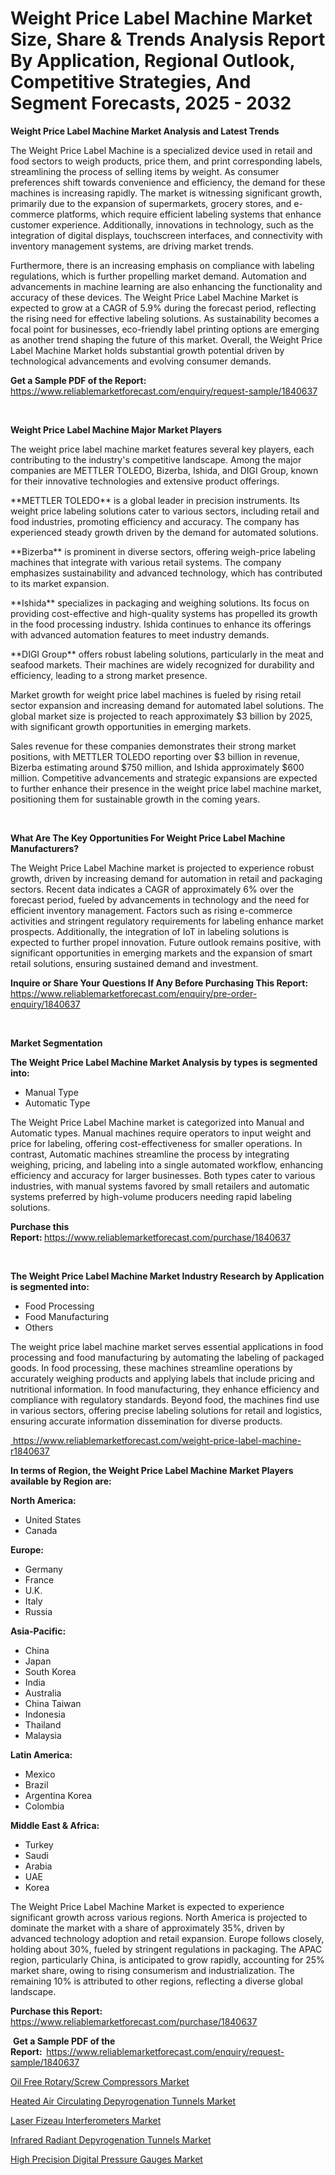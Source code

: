 <p><h1>Weight Price Label Machine Market Size, Share & Trends Analysis Report By Application, Regional Outlook, Competitive Strategies, And Segment Forecasts, 2025 - 2032</h1></p><p><strong>Weight Price Label Machine Market Analysis and Latest Trends</strong></p>
<p><p>The Weight Price Label Machine is a specialized device used in retail and food sectors to weigh products, price them, and print corresponding labels, streamlining the process of selling items by weight. As consumer preferences shift towards convenience and efficiency, the demand for these machines is increasing rapidly. The market is witnessing significant growth, primarily due to the expansion of supermarkets, grocery stores, and e-commerce platforms, which require efficient labeling systems that enhance customer experience. Additionally, innovations in technology, such as the integration of digital displays, touchscreen interfaces, and connectivity with inventory management systems, are driving market trends.</p><p>Furthermore, there is an increasing emphasis on compliance with labeling regulations, which is further propelling market demand. Automation and advancements in machine learning are also enhancing the functionality and accuracy of these devices. The Weight Price Label Machine Market is expected to grow at a CAGR of 5.9% during the forecast period, reflecting the rising need for effective labeling solutions. As sustainability becomes a focal point for businesses, eco-friendly label printing options are emerging as another trend shaping the future of this market. Overall, the Weight Price Label Machine Market holds substantial growth potential driven by technological advancements and evolving consumer demands.</p></p>
<p><strong>Get a Sample PDF of the Report:&nbsp;</strong> <a href="https://www.reliablemarketforecast.com/enquiry/request-sample/1840637?utm_campaign=1197&utm_medium=2&utm_source=Github&utm_content=ia&utm_term=12042025&utm_id=weight-price-label-machine">https://www.reliablemarketforecast.com/enquiry/request-sample/1840637</a></p>
<p>&nbsp;</p>
<p><strong>Weight Price Label Machine Major Market Players</strong></p>
<p><p>The weight price label machine market features several key players, each contributing to the industry's competitive landscape. Among the major companies are METTLER TOLEDO, Bizerba, Ishida, and DIGI Group, known for their innovative technologies and extensive product offerings.</p><p>**METTLER TOLEDO** is a global leader in precision instruments. Its weight price labeling solutions cater to various sectors, including retail and food industries, promoting efficiency and accuracy. The company has experienced steady growth driven by the demand for automated solutions.</p><p>**Bizerba** is prominent in diverse sectors, offering weigh-price labeling machines that integrate with various retail systems. The company emphasizes sustainability and advanced technology, which has contributed to its market expansion.</p><p>**Ishida** specializes in packaging and weighing solutions. Its focus on providing cost-effective and high-quality systems has propelled its growth in the food processing industry. Ishida continues to enhance its offerings with advanced automation features to meet industry demands.</p><p>**DIGI Group** offers robust labeling solutions, particularly in the meat and seafood markets. Their machines are widely recognized for durability and efficiency, leading to a strong market presence.</p><p>Market growth for weight price label machines is fueled by rising retail sector expansion and increasing demand for automated label solutions. The global market size is projected to reach approximately $3 billion by 2025, with significant growth opportunities in emerging markets.</p><p>Sales revenue for these companies demonstrates their strong market positions, with METTLER TOLEDO reporting over $3 billion in revenue, Bizerba estimating around $750 million, and Ishida approximately $600 million. Competitive advancements and strategic expansions are expected to further enhance their presence in the weight price label machine market, positioning them for sustainable growth in the coming years.</p></p>
<p>&nbsp;</p>
<p><strong>What Are The Key Opportunities For Weight Price Label Machine Manufacturers?</strong></p>
<p><p>The Weight Price Label Machine market is projected to experience robust growth, driven by increasing demand for automation in retail and packaging sectors. Recent data indicates a CAGR of approximately 6% over the forecast period, fueled by advancements in technology and the need for efficient inventory management. Factors such as rising e-commerce activities and stringent regulatory requirements for labeling enhance market prospects. Additionally, the integration of IoT in labeling solutions is expected to further propel innovation. Future outlook remains positive, with significant opportunities in emerging markets and the expansion of smart retail solutions, ensuring sustained demand and investment.</p></p>
<p><strong>Inquire or Share Your Questions If Any Before Purchasing This Report:</strong> <a href="https://www.reliablemarketforecast.com/enquiry/pre-order-enquiry/1840637?utm_campaign=1197&utm_medium=2&utm_source=Github&utm_content=ia&utm_term=12042025&utm_id=weight-price-label-machine">https://www.reliablemarketforecast.com/enquiry/pre-order-enquiry/1840637</a></p>
<p>&nbsp;</p>
<p><strong>Market Segmentation</strong></p>
<p><strong>The Weight Price Label Machine Market Analysis by types is segmented into:</strong></p>
<p><ul><li>Manual Type</li><li>Automatic Type</li></ul></p>
<p><p>The Weight Price Label Machine market is categorized into Manual and Automatic types. Manual machines require operators to input weight and price for labeling, offering cost-effectiveness for smaller operations. In contrast, Automatic machines streamline the process by integrating weighing, pricing, and labeling into a single automated workflow, enhancing efficiency and accuracy for larger businesses. Both types cater to various industries, with manual systems favored by small retailers and automatic systems preferred by high-volume producers needing rapid labeling solutions.</p></p>
<p><strong>Purchase this Report:&nbsp;</strong><a href="https://www.reliablemarketforecast.com/purchase/1840637?utm_campaign=1197&utm_medium=2&utm_source=Github&utm_content=ia&utm_term=12042025&utm_id=weight-price-label-machine">https://www.reliablemarketforecast.com/purchase/1840637</a></p>
<p>&nbsp;</p>
<p><strong>The Weight Price Label Machine Market Industry Research by Application is segmented into:</strong></p>
<p><ul><li>Food Processing</li><li>Food Manufacturing</li><li>Others</li></ul></p>
<p><p>The weight price label machine market serves essential applications in food processing and food manufacturing by automating the labeling of packaged goods. In food processing, these machines streamline operations by accurately weighing products and applying labels that include pricing and nutritional information. In food manufacturing, they enhance efficiency and compliance with regulatory standards. Beyond food, the machines find use in various sectors, offering precise labeling solutions for retail and logistics, ensuring accurate information dissemination for diverse products.</p></p>
<p><a href="https://www.reliablemarketforecast.com/weight-price-label-machine-r1840637?utm_campaign=1197&utm_medium=2&utm_source=Github&utm_content=ia&utm_term=12042025&utm_id=weight-price-label-machine">&nbsp;https://www.reliablemarketforecast.com/weight-price-label-machine-r1840637</a></p>
<p><strong>In terms of Region, the Weight Price Label Machine Market Players available by Region are:</strong></p>
<p>
    <p> <strong> North America: </strong>
        <ul>
            <li>United States</li>
            <li>Canada</li>
        </ul>
        </p> 
    <p> <strong> Europe: </strong>
        <ul>
            <li>Germany</li>
            <li>France</li>
            <li>U.K.</li>
            <li>Italy</li>
            <li>Russia</li>
        </ul>
        </p> 
    <p> <strong> Asia-Pacific: </strong>
        <ul>
            <li>China</li>
            <li>Japan</li>
            <li>South Korea</li>
            <li>India</li>
            <li>Australia</li>
            <li>China Taiwan</li>
            <li>Indonesia</li>
            <li>Thailand</li>
            <li>Malaysia</li>
        </ul>
        </p> 
    <p> <strong> Latin America: </strong>
        <ul>
            <li>Mexico</li>
            <li>Brazil</li>
            <li>Argentina Korea</li>
            <li>Colombia</li>
        </ul>
        </p> 
    <p> <strong> Middle East & Africa: </strong>
        <ul>
            <li>Turkey</li>
            <li>Saudi</li>
            <li>Arabia</li>
            <li>UAE</li>
            <li>Korea</li>
        </ul>
    </p>
    </p>
<p><p>The Weight Price Label Machine Market is expected to experience significant growth across various regions. North America is projected to dominate the market with a share of approximately 35%, driven by advanced technology adoption and retail expansion. Europe follows closely, holding about 30%, fueled by stringent regulations in packaging. The APAC region, particularly China, is anticipated to grow rapidly, accounting for 25% market share, owing to rising consumerism and industrialization. The remaining 10% is attributed to other regions, reflecting a diverse global landscape.</p></p>
<p><strong>Purchase this Report: </strong><a href="https://www.reliablemarketforecast.com/purchase/1840637?utm_campaign=1197&utm_medium=2&utm_source=Github&utm_content=ia&utm_term=12042025&utm_id=weight-price-label-machine">https://www.reliablemarketforecast.com/purchase/1840637</a></p>
<p>&nbsp;<strong>Get a Sample PDF of the Report:&nbsp;&nbsp;</strong><a href="https://www.reliablemarketforecast.com/enquiry/request-sample/1840637?utm_campaign=1197&utm_medium=2&utm_source=Github&utm_content=ia&utm_term=12042025&utm_id=weight-price-label-machine">https://www.reliablemarketforecast.com/enquiry/request-sample/1840637</a></p>
<p><strong></strong></p>
<p><p><a href="https://github.com/vigoseiler/Market-Research-Report-List-1/blob/main/oil-free-rotaryscrew-compressors-market.md?utm_campaign=1197&utm_medium=2&utm_source=Github&utm_content=ia&utm_term=12042025&utm_id=weight-price-label-machine">Oil Free Rotary/Screw Compressors Market</a></p><p><a href="https://github.com/boysabotzoc/Market-Research-Report-List-1/blob/main/heated-air-circulating-depyrogenation-tunnels-market.md?utm_campaign=1197&utm_medium=2&utm_source=Github&utm_content=ia&utm_term=12042025&utm_id=weight-price-label-machine">Heated Air Circulating Depyrogenation Tunnels Market</a></p><p><a href="https://github.com/daemluari/Market-Research-Report-List-1/blob/main/laser-fizeau-interferometers-market.md?utm_campaign=1197&utm_medium=2&utm_source=Github&utm_content=ia&utm_term=12042025&utm_id=weight-price-label-machine">Laser Fizeau Interferometers Market</a></p><p><a href="https://github.com/jhamygunler/Market-Research-Report-List-1/blob/main/infrared-radiant-depyrogenation-tunnels-market.md?utm_campaign=1197&utm_medium=2&utm_source=Github&utm_content=ia&utm_term=12042025&utm_id=weight-price-label-machine">Infrared Radiant Depyrogenation Tunnels Market</a></p><p><a href="https://github.com/penecorodz74/Market-Research-Report-List-1/blob/main/high-precision-digital-pressure-gauges-market.md?utm_campaign=1197&utm_medium=2&utm_source=Github&utm_content=ia&utm_term=12042025&utm_id=weight-price-label-machine">High Precision Digital Pressure Gauges Market</a></p></p>